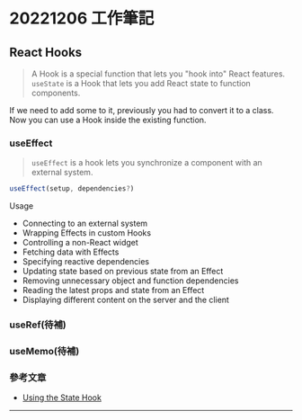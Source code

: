 # 20221206 工作筆記

## React Hooks

> A Hook is a special function that lets you "hook into" React features. `useState` is a Hook that lets you add React state to function components.

If we need to add some to it, previously you had to convert it to a class. Now you can use a Hook inside the existing function.

### useEffect

> `useEffect` is a hook lets you synchronize a component with an external system.

```javascript
useEffect(setup, dependencies?)
```

Usage

- Connecting to an external system
- Wrapping Effects in custom Hooks
- Controlling a non-React widget
- Fetching data with Effects
- Specifying reactive dependencies
- Updating state based on previous state from an Effect
- Removing unnecessary object and function dependencies
- Reading the latest props and state from an Effect
- Displaying different content on the server and the client

### useRef(待補)

### useMemo(待補)

### 參考文章

- [Using the State Hook](https://reactjs.org/docs/hooks-state.html)

---
